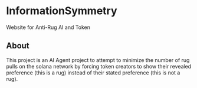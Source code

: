 # InformationSymmetry
Website for Anti-Rug AI and Token
## About
This project is an AI Agent project to attempt to minimize the number of rug pulls on the solana network by forcing token creators to show their revealed preference (this is a rug) instead of their stated preference (this is not a rug).

